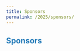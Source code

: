 ```yaml
---
title: Sponsors
permalink: /2025/sponsors/
---
```


## <span style="color:#267CB9"> Sponsors </span>

